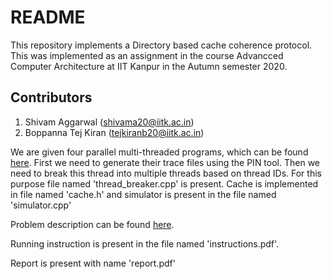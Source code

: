 # README
This repository implements a Directory based cache coherence protocol. This was implemented as an assignment in the course Advancced Computer Architecture at IIT Kanpur in the Autumn semester 2020. 

## Contributors
1. Shivam Aggarwal (shivama20@iitk.ac.in)
2. Boppanna Tej Kiran (tejkiranb20@iitk.ac.in)

We are given four parallel multi-threaded programs, which can be found [here](https://drive.google.com/drive/folders/1JtJAXcDaLAOqOojsKYNUW86suBRjyv3m?usp=sharing). First we need to generate their trace files using the PIN tool. Then we need to break this thread into multiple threads based on thread IDs. For this purpose file named 'thread_breaker.cpp' is present. Cache is implemented in file named 'cache.h' and simulator is present in the file named 'simulator.cpp'

Problem description can be found [here](https://drive.google.com/file/d/1ljJ3WWWh7ulob-G2qdLPlKNYNF9laShW/view?usp=sharing).

Running instruction is present in the file named 'instructions.pdf'.

Report is present with name 'report.pdf'

